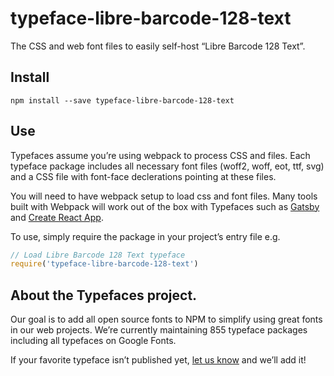 
# typeface-libre-barcode-128-text

The CSS and web font files to easily self-host “Libre Barcode 128 Text”.

## Install

`npm install --save typeface-libre-barcode-128-text`

## Use

Typefaces assume you’re using webpack to process CSS and files. Each typeface
package includes all necessary font files (woff2, woff, eot, ttf, svg) and
a CSS file with font-face declerations pointing at these files.

You will need to have webpack setup to load css and font files. Many tools built
with Webpack will work out of the box with Typefaces such as [Gatsby](https://github.com/gatsbyjs/gatsby)
and [Create React App](https://github.com/facebookincubator/create-react-app).

To use, simply require the package in your project’s entry file e.g.

```javascript
// Load Libre Barcode 128 Text typeface
require('typeface-libre-barcode-128-text')
```

## About the Typefaces project.

Our goal is to add all open source fonts to NPM to simplify using great fonts in
our web projects. We’re currently maintaining 855 typeface packages
including all typefaces on Google Fonts.

If your favorite typeface isn’t published yet, [let us know](https://github.com/KyleAMathews/typefaces)
and we’ll add it!
